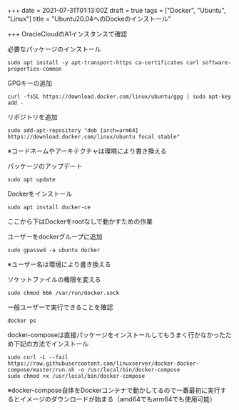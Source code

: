 +++
date = 2021-07-31T01:13:00Z
draft = true
tags = ["Docker", "Ubuntu", "Linux"]
title = "Ubuntu20.04へのDockeのインストール"

+++
OracleCloudのA1インスタンスで確認

必要なパッケージのインストール

    sudo apt install -y apt-transport-https ca-certificates curl software-properties-common

GPGキーの追加

    curl -fsSL https://download.docker.com/linux/ubuntu/gpg | sudo apt-key add -

リポジトリを追加

    sudo add-apt-repository "deb [arch=arm64] https://download.docker.com/linux/ubuntu focal stable"

※コードネームやアーキテクチャは環境により書き換える

パッケージのアップデート

    sudo apt update

Dockerをインストール

    sudo apt install docker-ce

ここから下はDockerをrootなしで動かすための作業

ユーザーをdockerグループに追加

    sudo gpasswd -a ubuntu docker

※ユーザー名は環境により書き換える

ソケットファイルの権限を変える

    sudo chmod 666 /var/run/docker.sock

一般ユーザーで実行できることを確認

    docker ps

docker-composeは直接パッケージをインストールしてもうまく行かなかったため下記の方法でインストール

    sudo curl -L --fail https://raw.githubusercontent.com/linuxserver/docker-docker-compose/master/run.sh -o /usr/local/bin/docker-compose
    sudo chmod +x /usr/local/bin/docker-compose

※docker-compose自体をDockerコンテナで動かしてるので一番最初に実行するとイメージのダウンロードが始まる（amd64でもarm64でも使用可能）